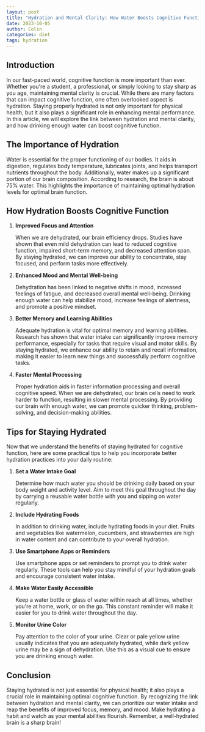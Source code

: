 ```yaml
---
layout: post
title: "Hydration and Mental Clarity: How Water Boosts Cognitive Function"
date: 2023-10-05
author: Colin
categories: diet
tags: hydration
---
```


## Introduction

In our fast-paced world, cognitive function is more important than ever. Whether you're a student, a professional, or simply looking to stay sharp as you age, maintaining mental clarity is crucial. While there are many factors that can impact cognitive function, one often overlooked aspect is hydration. Staying properly hydrated is not only important for physical health, but it also plays a significant role in enhancing mental performance. In this article, we will explore the link between hydration and mental clarity, and how drinking enough water can boost cognitive function.

## The Importance of Hydration

Water is essential for the proper functioning of our bodies. It aids in digestion, regulates body temperature, lubricates joints, and helps transport nutrients throughout the body. Additionally, water makes up a significant portion of our brain composition. According to research, the brain is about 75% water. This highlights the importance of maintaining optimal hydration levels for optimal brain function.

## How Hydration Boosts Cognitive Function

1. **Improved Focus and Attention**

   When we are dehydrated, our brain efficiency drops. Studies have shown that even mild dehydration can lead to reduced cognitive function, impaired short-term memory, and decreased attention span. By staying hydrated, we can improve our ability to concentrate, stay focused, and perform tasks more effectively.

2. **Enhanced Mood and Mental Well-being**

   Dehydration has been linked to negative shifts in mood, increased feelings of fatigue, and decreased overall mental well-being. Drinking enough water can help stabilize mood, increase feelings of alertness, and promote a positive mindset.

3. **Better Memory and Learning Abilities**

   Adequate hydration is vital for optimal memory and learning abilities. Research has shown that water intake can significantly improve memory performance, especially for tasks that require visual and motor skills. By staying hydrated, we enhance our ability to retain and recall information, making it easier to learn new things and successfully perform cognitive tasks.

4. **Faster Mental Processing**

   Proper hydration aids in faster information processing and overall cognitive speed. When we are dehydrated, our brain cells need to work harder to function, resulting in slower mental processing. By providing our brain with enough water, we can promote quicker thinking, problem-solving, and decision-making abilities.

## Tips for Staying Hydrated

Now that we understand the benefits of staying hydrated for cognitive function, here are some practical tips to help you incorporate better hydration practices into your daily routine:

1. **Set a Water Intake Goal**

   Determine how much water you should be drinking daily based on your body weight and activity level. Aim to meet this goal throughout the day by carrying a reusable water bottle with you and sipping on water regularly.

2. **Include Hydrating Foods**

   In addition to drinking water, include hydrating foods in your diet. Fruits and vegetables like watermelon, cucumbers, and strawberries are high in water content and can contribute to your overall hydration.

3. **Use Smartphone Apps or Reminders**

   Use smartphone apps or set reminders to prompt you to drink water regularly. These tools can help you stay mindful of your hydration goals and encourage consistent water intake.

4. **Make Water Easily Accessible**

   Keep a water bottle or glass of water within reach at all times, whether you're at home, work, or on the go. This constant reminder will make it easier for you to drink water throughout the day.

5. **Monitor Urine Color**

   Pay attention to the color of your urine. Clear or pale yellow urine usually indicates that you are adequately hydrated, while dark yellow urine may be a sign of dehydration. Use this as a visual cue to ensure you are drinking enough water.

## Conclusion

Staying hydrated is not just essential for physical health; it also plays a crucial role in maintaining optimal cognitive function. By recognizing the link between hydration and mental clarity, we can prioritize our water intake and reap the benefits of improved focus, memory, and mood. Make hydrating a habit and watch as your mental abilities flourish. Remember, a well-hydrated brain is a sharp brain!